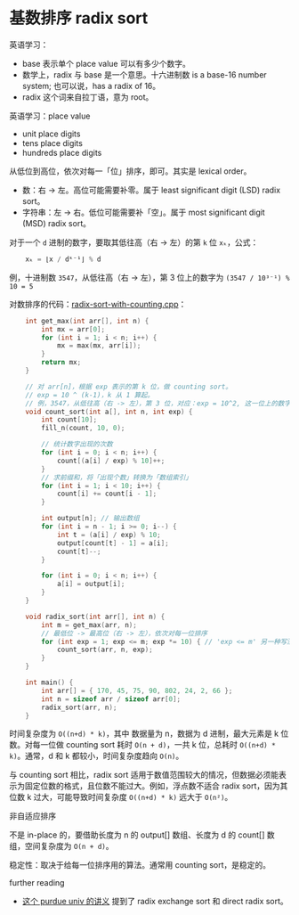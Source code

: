# 基数排序 radix sort

英语学习：
- base 表示单个 place value 可以有多少个数字。
- 数学上，radix 与 base 是一个意思。十六进制数 is a base-16 number system; 也可以说，has a radix of 16。
- radix 这个词来自拉丁语，意为 root。

英语学习：place value
- unit place digits
- tens place digits
- hundreds place digits

从低位到高位，依次对每一「位」排序，即可。其实是 lexical order。
- 数：右 -> 左。高位可能需要补零。属于 least significant digit (LSD) radix sort。
- 字符串：左 -> 右。低位可能需要补「空」。属于 most significant digit (MSD) radix sort。

对于一个 `d` 进制的数字，要取其低往高（右 -> 左）的第 `k` 位 `xₖ`，公式：

```cpp
    xₖ = ⌊x / dᵏ⁻¹⌋ % d
```

例，十进制数 `3547`，从低往高（右 -> 左），第 3 位上的数字为 `(3547 / 10³⁻¹) % 10 = 5`


对数排序的代码：[radix-sort-with-counting.cpp](code/radix-sort-with-counting.cpp)：

```cpp
    int get_max(int arr[], int n) {
        int mx = arr[0];
        for (int i = 1; i < n; i++) {
            mx = max(mx, arr[i]);
        }
        return mx;
    }

    // 对 arr[n]，根据 exp 表示的第 k 位，做 counting sort。
    // exp = 10 ^ (k-1)，k 从 1 算起。
    // 例，3547，从低往高（右 -> 左），第 3 位，对应：exp = 10^2, 这一位上的数字为 (3547 / 10^2) % 10 = 5
    void count_sort(int a[], int n, int exp) {
        int count[10];
        fill_n(count, 10, 0);

        // 统计数字出现的次数
        for (int i = 0; i < n; i++) {
            count[(a[i] / exp) % 10]++;
        }
        // 求前缀和，将「出现个数」转换为「数组索引」
        for (int i = 1; i < 10; i++) {
            count[i] += count[i - 1];
        }

        int output[n]; // 输出数组
        for (int i = n - 1; i >= 0; i--) {
            int t = (a[i] / exp) % 10;
            output[count[t] - 1] = a[i];
            count[t]--;
        }

        for (int i = 0; i < n; i++) {
            a[i] = output[i];
        }
    }

    void radix_sort(int arr[], int n) {
        int m = get_max(arr, n);
        // 最低位 -> 最高位（右 -> 左），依次对每一位排序
        for (int exp = 1; exp <= m; exp *= 10) { // 'exp <= m' 另一种写法：'m / exp > 0'
            count_sort(arr, n, exp);
        }
    }

    int main() {
        int arr[] = { 170, 45, 75, 90, 802, 24, 2, 66 };
        int n = sizeof arr / sizeof arr[0];
        radix_sort(arr, n);
    }
```

时间复杂度为 `O((n+d) * k)`，其中 数据量为 n，数据为 d 进制，最大元素是 k 位数。对每一位做 counting sort 耗时 `O(n + d)`，一共 k 位，总耗时 `O((n+d) * k)`。通常，d 和 k 都较小，时间复杂度趋向 `O(n)`。

与 counting sort 相比，radix sort 适用于数值范围较大的情况，但数据必须能表示为固定位数的格式，且位数不能过大。例如，浮点数不适合 radix sort，因为其位数 k 过大，可能导致时间复杂度 `O((n+d) * k)` 远大于 `O(n²)`。

非自适应排序

不是 in-place 的，要借助长度为 n 的 output[] 数组、长度为 d 的 count[] 数组，空间复杂度为 `O(n + d)`。

稳定性：取决于给每一位排序用的算法。通常用 counting sort，是稳定的。

further reading
- [这个 purdue univ 的讲义](https://www.cs.purdue.edu/homes/ayg/CS251/slides/chap8c.pdf) 提到了 radix exchange sort 和 direct radix sort。
